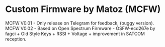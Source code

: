 # Custom Firmware by Matoz (MCFW)

MCFW V0.01 - Only release on Telegram for feedback, (buggy version). <br>
MCFW V0.02 - Based on Open Spectrum Firmware - OSFW-ecd267e by fagci + Old Style Keys + RSSI + Voltage + improvement in SATCOM reception. 
